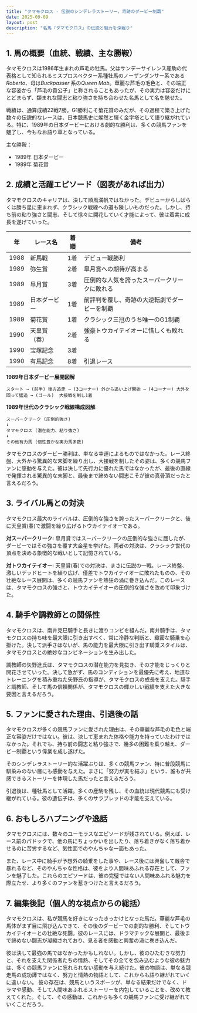 ```yaml
---
title: "タマモクロス - 伝説のシンデレラストーリー、奇跡のダービー制覇"
date: 2025-09-09
layout: post
description: "名馬『タマモクロス』の伝説と魅力を深堀り"
---
```


## 1. 馬の概要（血統、戦績、主な勝鞍）

タマモクロスは1986年生まれの芦毛の牡馬。父はサンデーサイレンス産駒の代表格として知られるミスプロスペクター系種牡馬のノーザンダンサー系である*Roberto*、母は*Buckpasser* 系の*Queen Mab*。華麗な芦毛の毛色と、その端正な容姿から「芦毛の貴公子」と称されることもあったが、その実力は容姿だけにとどまらず、類まれな闘志と粘り強さを持ち合わせた名馬として名を馳せた。

戦績は、通算成績22戦7勝。G1勝利こそ菊花賞のみだが、その過程で築き上げた数々の伝説的なレースは、日本競馬史に燦然と輝く金字塔として語り継がれている。特に、1989年の日本ダービーにおける劇的な勝利は、多くの競馬ファンを魅了し、今もなお語り草となっている。

主な勝鞍：

* 1989年 日本ダービー
* 1989年 菊花賞


## 2. 成績と活躍エピソード（図表があれば出力）

タマモクロスのキャリアは、決して順風満帆ではなかった。デビューからしばらくは勝ち星に恵まれず、クラシック戦線への道も険しいものだった。しかし、持ち前の粘り強さと闘志、そして徐々に開花していく才能によって、彼は着実に成長を遂げていった。

| 年 | レース名          | 着順 | 備考                                                         |
|---|-------------------|-----|-------------------------------------------------------------|
| 1988 | 新馬戦            | 1着 | デビュー戦勝利                                                   |
| 1989 | 弥生賞            | 2着 | 皐月賞への期待が高まる                                         |
| 1989 | 皐月賞            | 3着 | 圧倒的な人気を誇ったスーパークリークに敗れる                    |
| 1989 | 日本ダービー        | 1着 | 前評判を覆し、奇跡の大逆転劇でダービーを制覇                     |
| 1989 | 菊花賞            | 1着 | クラシック三冠のうち唯一のG1制覇                             |
| 1990 | 天皇賞（春）      | 2着 | 強豪トウカイテイオーに惜しくも敗れる                         |
| 1990 | 宝塚記念          | 3着 |                                                             |
| 1990 | 有馬記念          | 8着 | 引退レース                                                     |


**1989年日本ダービー展開図解**

```
スタート → (前半) 後方追走 → (3コーナー) 外から追い上げ開始 → (4コーナー) 大外を回って猛追 → (ゴール)  大接戦を制し1着
```

**1989年世代のクラシック戦線構成図解**

```
スーパークリーク (圧倒的強さ)
↓
タマモクロス (潜在能力、粘り強さ)
↓
その他有力馬 (個性豊かな実力馬多数)
```

タマモクロスのダービー勝利は、単なる幸運によるものではなかった。レース終盤、大外から驚異的な末脚を繰り出し、大接戦を制したその姿は、多くの競馬ファンに感動を与えた。彼は決して先行力に優れた馬ではなかったが、最後の直線で発揮される驚異的な末脚と、最後まで諦めない闘志こそが彼の真骨頂だったと言えるだろう。


## 3. ライバル馬との対決

タマモクロス最大のライバルは、圧倒的な強さを誇ったスーパークリークと、後に天皇賞(春)で激闘を繰り広げるトウカイテイオーである。

**対スーパークリーク:** 皐月賞ではスーパークリークの圧倒的な強さに屈したが、ダービーではその強さを覆す大金星を挙げた。両者の対決は、クラシック世代の頂点を決める象徴的な戦いとして記憶されている。

**対トウカイテイオー:** 天皇賞(春)での対決は、まさに伝説の一戦。レース終盤、激しいデッドヒートを繰り広げ、僅差でトウカイテイオーに敗れたものの、その壮絶なレース展開は、多くの競馬ファンを熱狂の渦に巻き込んだ。このレースは、タマモクロスの強さと、トウカイテイオーの圧倒的な強さを改めて印象づけた。


## 4. 騎手や調教師との関係性

タマモクロスは、南井克巳騎手と長きに渡りコンビを組んだ。南井騎手は、タマモクロスの持ち味を最大限に引き出すべく、常に冷静な判断と、緻密な騎乗を心掛けた。決して派手さはないが、馬の能力を最大限に引き出す騎乗スタイルは、タマモクロスとの絶妙なコンビネーションを生み出した。

調教師の矢野進氏は、タマモクロスの潜在能力を見抜き、その才能をじっくりと開花させていった。決して急がず、馬のコンディションを最優先に考え、地道なトレーニングを積み重ねた矢野氏の指導が、タマモクロスの成長を支えた。騎手と調教師、そして馬の信頼関係が、タマモクロスの輝かしい戦績を支えた大きな要因と言えるだろう。


## 5. ファンに愛された理由、引退後の話

タマモクロスが多くの競馬ファンに愛された理由は、その華麗な芦毛の毛色と端正な容姿だけではない。彼は、決して恵まれた体格や能力を持っていたわけではなかった。それでも、持ち前の闘志と粘り強さで、幾多の困難を乗り越え、ダービー制覇という偉業を成し遂げた。

そのシンデレラストーリー的な活躍ぶりは、多くの競馬ファン、特に普段競馬に馴染みのない層にも感動を与えた。まさに「努力が実を結ぶ」という、誰もが共感できるストーリーを体現した馬だったと言えるだろう。

引退後は、種牡馬として活躍。多くの産駒を残し、その血統は現代競馬にも受け継がれている。彼の遺伝子は、多くのサラブレッドの才能を支えている。


## 6. おもしろハプニングや逸話

タマモクロスには、数々のユーモラスなエピソードが残されている。例えば、レース前のパドックで、他の馬にちょっかいを出したり、落ち着きがなく落ち着かせるのに苦労するなど、気性面でのやんちゃな一面もあった。

また、レース中に騎手が予想外の騎乗をした事や、レース後には興奮して厩舎で暴れるなど、そのやんちゃな性格は、彼をより人間味あふれる存在として、ファンを魅了した。これらのエピソードは、彼の完璧ではない人間味あふれる魅力を際立たせ、より多くのファンを惹きつけたと言えるだろう。


## 7. 編集後記（個人的な視点からの総括）

タマモクロスは、私が競馬を好きになったきっかけとなった馬だ。華麗な芦毛の馬体がまず目に飛び込んできて、その後のダービーでの劇的な勝利、そしてトウカイテイオーとの壮絶な死闘。彼のレースには、ドラマチックな展開と、最後まで諦めない闘志が凝縮されており、見る者を感動と興奮の渦に巻き込んだ。

彼は決して最強の馬ではなかったかもしれない。しかし、彼のひたむきな努力と、それを支えた関係者たちの情熱、そしてその全てを包み込むような彼の魅力は、多くの競馬ファンに忘れられない感動を与え続けた。彼の物語は、単なる競走馬の成功譚ではなく、努力と情熱の物語として、これからも語り継がれていくに違いない。  彼の存在は、競馬というスポーツが、単なる結果だけでなく、ドラマや感動、そして人間味あふれるストーリーを内包していることを、改めて教えてくれた。そして、その感動は、これからも多くの競馬ファンに受け継がれていくことだろう。
